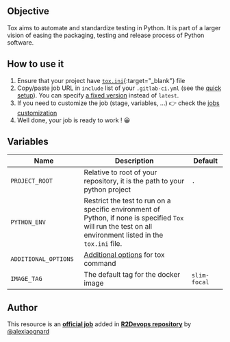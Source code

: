 ## Objective

Tox aims to automate and standardize testing in Python. It is part of a larger vision of easing the packaging, testing and release process of Python software.

## How to use it

1. Ensure that your project have
   [`tox.ini`](https://tox.wiki/en/latest/){:target="_blank"}
   file
1. Copy/paste job URL in `include` list of your `.gitlab-ci.yml` (see the [quick setup](/use-the-hub/#quick-setup)). You can specify [a fixed version](#changelog) instead of `latest`.
1. If you need to customize the job (stage, variables, ...) 👉 check the [jobs
   customization](/use-the-hub/#jobs-customization)
1. Well done, your job is ready to work ! 😀

## Variables

| Name | Description | Default |
| ---- | ----------- | ------- |
| `PROJECT_ROOT` <img width=100/> | Relative to root of your repository, it is the path to your python project <img width=175/>| `.` <img width=100/>|
| `PYTHON_ENV` | Restrict the test to run on a specific environment of Python, if none is specified `Tox` will run the test on all environment listed in the `tox.ini` file. | ` ` |
| `ADDITIONAL_OPTIONS` | [Additional options](https://tox.wiki/en/latest/config.html?result-json#tox) for tox command | ` ` |
| `IMAGE_TAG` | The default tag for the docker image | `slim-focal`  |



## Author
This resource is an **[official job](https://docs.r2devops.io/faq-labels/)** added in [**R2Devops repository**](https://gitlab.com/r2devops/hub) by [@alexiaognard](https://gitlab.com/alexiaognard)
